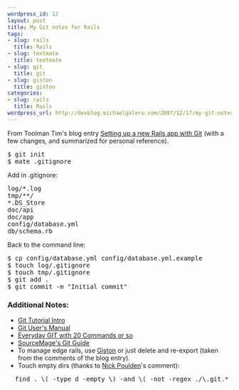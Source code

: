 ```yaml
--- 
wordpress_id: 12
layout: post
title: My Git notes for Rails
tags: 
- slug: rails
  title: Rails
- slug: textmate
  title: textmate
- slug: git
  title: git
- slug: giston
  title: giston
categories: 
- slug: rails
  title: Rails
wordpress_url: http://devblog.michaelgalero.com/2007/12/17/my-git-notes-for-rails/
---
```

From Toolman Tim's blog entry [Setting up a new Rails app with Git](http://toolmantim.com/article/2007/12/5/setting_up_a_new_rails_app_with_git) (with a few changes, and summarized for personal reference).

<pre>
$ git init
$ mate .gitignore
</pre>

Add in .gitignore:

<pre>
log/*.log
tmp/**/
*.DS_Store
doc/api
doc/app
config/database.yml
db/schema.rb
</pre>

Back to the command line:

<pre>
$ cp config/database.yml config/database.yml.example
$ touch log/.gitignore
$ touch tmp/.gitignore
$ git add .
$ git commit -m "Initial commit"
</pre>

### Additional Notes:

- [Git Tutorial Intro](http://www.kernel.org/pub/software/scm/git/docs/gittutorial.html)
- [Git User's Manual](http://www.kernel.org/pub/software/scm/git/docs/user-manual.html)
- [Everyday GIT with 20 Commands or so](http://www.kernel.org/pub/software/scm/git/docs/everyday.html)
- [SourceMage's Git Guide](http://wiki.sourcemage.org/Git_Guide)
- To manage edge rails, use [Giston](http://evil.che.lu/2007/11/27/ann-giston-piston-lookalike-for-git) or just delete and re-export (taken from the comments of the blog entry).
- Touch empty dirs (thanks to [Nick Poulden](http://www.midlandswebdesign.com/)'s comment):

<pre>
  find . \( -type d -empty \) -and \( -not -regex ./\.git.* \) -exec touch {}/.gitignore \;
</pre>
